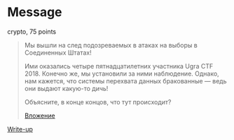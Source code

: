 # Message

crypto, 75 points

> Мы вышли на след подозреваемых в атаках на выборы в Соединенных Штатах!
>    
> Ими оказались четыре пятнадцатилетних участника Ugra CTF 2018. Конечно же, мы
> установили за ними наблюдение. Однако, нам кажется, что системы перехвата данных
> бракованные — ведь они выдают какую-то дичь!
>   
> Объясните, в конце концов, что тут происходит?
> 
> [Вложение](public/message.txt)

[Write-up](WRITEUP.md)

